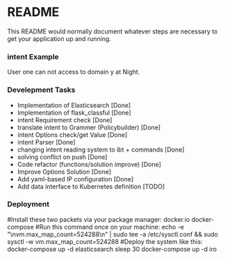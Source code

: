 # README #

This README would normally document whatever steps are necessary to get your application up and running.

### intent Example ###

User one can not access to domain y at Night.

### Develepment Tasks ###

* Implementation of Elasticsearch [Done]
* Implementation of flask_classful [Done]
* intent Requirement check [Done]
* translate intent to Grammer (Policybuilder) [Done]
* intent Options check/get Value [Done]
* intent Parser [Done]
* changing intent reading system to ibt + commands [Done]
* solving conflict on push [Done]
* Code refactor (functions/solution improve) [Done] 
* Improve Options Solution [Done]
* Add yaml-based IP configuration [Done]
* Add data interface to Kubernetes definition [TODO]

### Deployment ###
#Install these two packets via your package manager: docker.io docker-compose
#Run this command once on your machine:
echo -e "\nvm.max_map_count=524288\n" | sudo tee -a /etc/sysctl.conf && sudo sysctl -w vm.max_map_count=524288
#Deploy the system like this:
docker-compose up -d elasticsearch
sleep 30
docker-compose up -d iro
